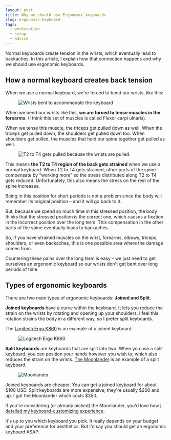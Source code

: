 ```yaml
---
layout: post
title: Why we should use Ergonomic keyboards
slug: ergonomic-keyboard
tags:
  - workstation
  - setup
  - advice
---
```


Normal keyboards create tension in the wrists, which eventually lead to backaches. In this article, I explain how that connection happens and why we should use ergonomic keyboards.

<!-- more -->

## How a normal keyboard creates back tension

When we use a normal keyboard, we're forced to bend our wrists, like this:

<figure role="figure">
  <img src="/images/2020/ergonomic-keyboard/wrists.jpg" alt="Wrists bent to accommodate the keyboard">
</figure>

When we bend our wrists like this, **we are forced to tense muscles in the forearms**. (I think this set of muscles is called Flexor carpi ulnaris).

When we tense this muscle, the triceps get pulled down as well. When the triceps get pulled down, the shoulders get pulled down too. When shoulders get pulled, the muscles that hold our spine together get pulled as well.

<figure role="figure">
  <img src="/images/2020/ergonomic-keyboard/back.png" alt="T2 to T4 gets pulled because the wrists are pulled.">
</figure>

This means **the T2 to T4 region of the back gets strained** when we use a normal keyboard. When T2 to T4 gets strained, other parts of the spine compensate by "working more" so the stress distributed along T2 to T4 gets reduced. Unfortunately, this also means the stress on the rest of the spine increases.

Being in this position for short periods is not a problem since the body will remember its original position – and it will go back to it.

But, because we spend so much time in this stressed position, the body thinks that the stressed position is the correct one, which causes a fixation in the incorrect position over the long term. This compensation in the other parts of the spine eventually leads to backaches.

So, if you have strained muscles on the wrist, forearms, elbows, triceps, shoulders, or even backaches, this is one possible area where the damage comes from.

Countering these pains over the long term is easy – we just need to get ourselves an ergonomic keyboard so our wrists don't get bent over long periods of time

## Types of ergonomic keyboards

There are two main types of ergonomic keyboards: **Joined and Split.**

**Joined keyboards** have a curve within the keyboard. It lets you reduce the strain on the wrists by rotating and opening up your shoulders. I feel this rotation strains the body in a different way, so I prefer split keyboards.

The [Logitech Ergo K860](https://www.amazon.com/Logitech-Wireless-Ergonomic-Keyboard-Wrist/dp/B07ZWK2TQT/ref=sr_1_3?dchild=1&amp;keywords=ergonomic+keyboard&amp;qid=1607573501&amp;sr=8-3&_encoding=UTF8&tag=zellwk0a-20&linkCode=ur2&linkId=a67a29bf65d7b4d82fe1175218039314&camp=1789&creative=9325) is an example of a joined keyboard.

<figure role="figure">
  <img src="/images/2020/ergonomic-keyboard/joined.jpg" alt="Logitech Ergo K860">
</figure>

**Split keyboards** are keyboards that are split into two. When you use a split keyboard, you can position your hands however you wish to, which also reduces the strain on the wrists. [The Moonlander](https://www.zsa.io/moonlander/) is an example of a split keyboard.

<figure role="figure">
  <img src="/images/2020/ergonomic-keyboard/split.jpg" alt="Moonlander">
</figure>

Joined keyboards are cheaper. You can get a joined keyboard for about $100 USD. Split keyboards are more expensive; they're usually $200 and up. I got the Moonlander which costs $350.

If you're considering (or already picked) the Moonlander, you'd love how [i detailed my keyboard-customizing experience](/blog/moonlander).

It's up to you which keyboard you pick. It really depends on your budget and your preference for aesthetics. But I'd say you should get an ergonomic keyboard ASAP.



